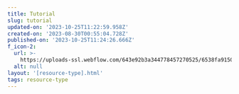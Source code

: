 ```yaml
---
title: Tutorial
slug: tutorial
updated-on: '2023-10-25T11:22:59.958Z'
created-on: '2023-08-30T00:55:04.728Z'
published-on: '2023-10-25T11:24:26.666Z'
f_icon-2:
  url: >-
    https://uploads-ssl.webflow.com/643e92b3a344778457270525/6538fa91503c0a3b1fec9348_graduate_cap.svg
  alt: null
layout: '[resource-type].html'
tags: resource-type
---
```



